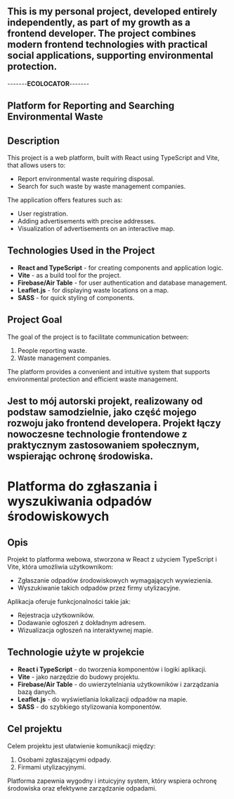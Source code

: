 ## This is my personal project, developed entirely independently, as part of my growth as a frontend developer. The project combines modern frontend technologies with practical social applications, supporting environmental protection.

-------**ECOLOCATOR**-------

## Platform for Reporting and Searching Environmental Waste

## Description
This project is a web platform, built with React using TypeScript and Vite, that allows users to:

- Report environmental waste requiring disposal.
- Search for such waste by waste management companies.

The application offers features such as:
- User registration.
- Adding advertisements with precise addresses.
- Visualization of advertisements on an interactive map.


## Technologies Used in the Project
- **React and TypeScript** - for creating components and application logic.
- **Vite** - as a build tool for the project.
- **Firebase/Air Table** - for user authentication and database management.
- **Leaflet.js** - for displaying waste locations on a map.
- **SASS** - for quick styling of components.

## Project Goal
The goal of the project is to facilitate communication between:
1. People reporting waste.
2. Waste management companies.

The platform provides a convenient and intuitive system that supports environmental protection and efficient waste management.



## Jest to mój autorski projekt, realizowany od podstaw samodzielnie, jako część mojego rozwoju jako frontend developera. Projekt łączy nowoczesne technologie frontendowe z praktycznym zastosowaniem społecznym, wspierając ochronę środowiska.

# Platforma do zgłaszania i wyszukiwania odpadów środowiskowych

## Opis

Projekt to platforma webowa, stworzona w React z użyciem TypeScript i Vite, która umożliwia użytkownikom:
- Zgłaszanie odpadów środowiskowych wymagających wywiezienia.
- Wyszukiwanie takich odpadów przez firmy utylizacyjne.

Aplikacja oferuje funkcjonalności takie jak:
- Rejestracja użytkowników.
- Dodawanie ogłoszeń z dokładnym adresem.
- Wizualizacja ogłoszeń na interaktywnej mapie.


## Technologie użyte w projekcie

- **React i TypeScript** - do tworzenia komponentów i logiki aplikacji.
- **Vite** - jako narzędzie do budowy projektu.
- **Firebase/Air Table** - do uwierzytelniania użytkowników i zarządzania bazą danych.
- **Leaflet.js** - do wyświetlania lokalizacji odpadów na mapie.
- **SASS** - do szybkiego stylizowania komponentów.

## Cel projektu

Celem projektu jest ułatwienie komunikacji między:
1. Osobami zgłaszającymi odpady.
2. Firmami utylizacyjnymi.

Platforma zapewnia wygodny i intuicyjny system, który wspiera ochronę środowiska oraz efektywne zarządzanie odpadami.







